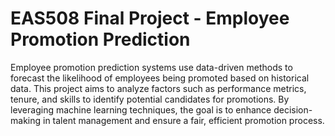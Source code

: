 # EAS508 Final Project - Employee Promotion Prediction

Employee promotion prediction systems use data-driven methods to forecast the likelihood of employees being promoted based on historical data. This project aims to analyze factors such as performance metrics, tenure, and skills to identify potential candidates for promotions. By leveraging machine learning techniques, the goal is to enhance decision-making in talent management and ensure a fair, efficient promotion process.

```{tableofcontents}
```

